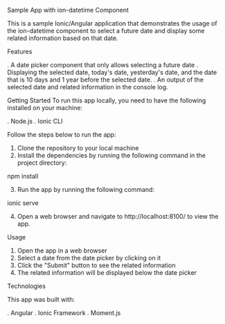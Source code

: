 Sample App with ion-datetime Component

This is a sample Ionic/Angular application that demonstrates the usage of the ion-datetime component to select a future date and display some related information based on that date.

Features

. A date picker component that only allows selecting a future date
. Displaying the selected date, today's date, yesterday's date, and the date that is 10 days and 1 year before the selected date.
. An output of the selected date and related information in the console log.

Getting Started
To run this app locally, you need to have the following installed on your machine:

. Node.js
. Ionic CLI

Follow the steps below to run the app:

1. Clone the repository to your local machine
2. Install the dependencies by running the following command in the project directory:

npm install

3. Run the app by running the following command:

ionic serve

4. Open a web browser and navigate to http://localhost:8100/ to view the app.

Usage

1. Open the app in a web browser
2. Select a date from the date picker by clicking on it
3. Click the "Submit" button to see the related information
4. The related information will be displayed below the date picker

Technologies

This app was built with:

. Angular
. Ionic Framework
. Moment.js

